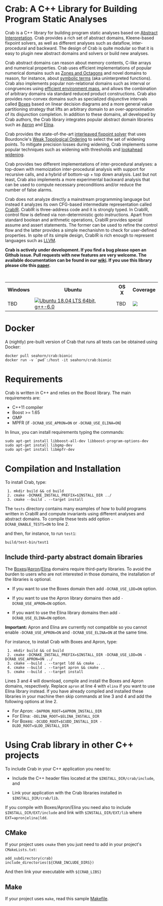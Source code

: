 # Crab: A C++ Library for Building Program Static Analyses #

Crab is a C++ library for building program static analyses based on
[Abstract Interpretation](https://en.wikipedia.org/wiki/Abstract_interpretation). Crab provides
a rich set of abstract domains, Kleene-based fixpoint solvers, as well
as different analyses such as dataflow, inter-procedural and
backward. The design of Crab is quite modular so that it is easy to
plugin new abstract domains and solvers or build new analyses.

Crab abstract domains can reason about memory contents, C-like arrays
and numerical properties. Crab uses efficient implementations of
popular numerical domains such as [Zones and
Octagons](https://dl.acm.org/doi/abs/10.1145/3457885) and novel
domains to reason, for instance, about [symbolic
terms](https://dl.acm.org/doi/10.1007/978-3-662-49122-5_4) (aka
uninterpreted functions). Crab also implements popular non-relational
domains such as interval or congruences using [efficient environment
maps](https://citeseerx.ist.psu.edu/viewdoc/summary?doi=10.1.1.37.5452),
and allows the combination of arbitrary domains via standard reduced
product constructions. Crab also provides non-convex domains such as
specialized disjunctive intervals called
[Boxes](https://link.springer.com/chapter/10.1007/978-3-642-15769-1_18)
based on linear decision diagrams and a more general value
partitioning strategy that lifts an arbitrary domain to an
over-approximation of its disjunction completion. In addition to these
domains, all developed by Crab authors, the Crab library integrates
popular abstract domain libraries such as
[Apron](https://github.com/antoinemine/apron) and
[Elina](http://elina.ethz.ch/).

Crab provides the state-of-the-art [interleaved fixpoint
solver](https://link.springer.com/chapter/10.1007/978-3-642-38856-9_4)
that uses Bourdoncle's [Weak Topological
Ordering](https://link.springer.com/chapter/10.1007/BFb0039704) to
select the set of widening points. To mitigate precision losses during
widening, Crab implements some popular techniques such as widening
with thresholds and [lookahead
widening](https://link.springer.com/chapter/10.1007/11817963_41).

Crab provides two different implementations of inter-procedural
analyses: a top-down with memoization inter-procedural analysis with
support for recursive calls, and a hybrid of bottom-up + top down
analysis. Last but not least, Crab also implements a more experimental
backward analysis that can be used to compute necessary preconditions
and/or reduce the number of false alarms.

Crab does not analyze directly a mainstream programming language but
instead it analyzes its own CFG-based intermediate representation
called
[CrabIR](https://link.springer.com/chapter/10.1007/978-3-030-95561-8_8).
CrabIR is three-address code and it is strongly typed. In CrabIR,
control flow is defined via non-deterministic goto instructions. Apart
from standard boolean and arithmetic operations, CrabIR provides
special assume and assert statements. The former can be used to refine
the control flow and the latter provides a simple mechanishm to check
for user-defined properties. In spite of its simple design, CrabIR is
rich enough to represent languages such as
[LLVM](https://github.com/seahorn/clam).

**Crab is actively under development. If you find a bug please open an
Github issue. Pull requests with new features are very welcome.  The
available documentation can be found in our
[wiki](https://github.com/seahorn/crab/wiki/Home). If you use this library please cite this [paper](https://dblp.uni-trier.de/rec/conf/vstte/GurfinkelN21.html).**

<br/>

<table>
  <tr>
    <th>Windows</th><th>Ubuntu</th><th>OS X</th><th>Coverage</th>
  </tr>
    <td>TBD</td>
    <td> <a href="https://github.com/seahorn/crab/actions"><img src="https://github.com/seahorn/crab/workflows/CI/badge.svg?branch=master" title="Ubuntu 18.04 LTS 64bit, g++-6.0"/></a> </td>
    <td>TBD</td>
    <td><a href="https://codecov.io/gh/seahorn/crab"><img src="https://codecov.io/gh/seahorn/crab/branch/master/graph/badge.svg" /></a></td>
  </tr>
</table>

# Docker # 

A (nightly) pre-built version of Crab that runs all tests can be
obtained using Docker:


``` shell
docker pull seahorn/crab:bionic
docker run -v `pwd`:/host -it seahorn/crab:bionic
```

# Requirements #

Crab is written in C++ and relies on the Boost library. The main
requirements are:

- C++11 compiler 
- Boost >= 1.65
- GMP 
- MPFR (if `-DCRAB_USE_APRON=ON` or `-DCRAB_USE_ELINA=ON`)

In linux, you can install requirements typing the commands:

	sudo apt-get install libboost-all-dev libboost-program-options-dev
    sudo apt-get install libgmp-dev
    sudo apt-get install libmpfr-dev	

# Compilation and Installation #

To install Crab, type:

     1. mkdir build && cd build
     2. cmake -DCMAKE_INSTALL_PREFIX=$INSTALL_DIR ../
     3. cmake --build . --target install 

The `tests` directory contains many examples of how to build programs
written in CrabIR and compute invariants using different analyses and
abstract domains. To compile these tests add option `-DCRAB_ENABLE_TESTS=ON` to line 2.

and then, for instance, to run `test1`:

    build/test-bin/test1
    
## Include third-party abstract domain libraries ##

The [Boxes](https://github.com/seahorn/ldd)/[Apron](https://github.com/antoinemine/apron)/[Elina](https://github.com/eth-sri/ELINA) domains require third-party libraries. To avoid
the burden to users who are not interested in those domains, the
installation of the libraries is optional.

- If you want to use the Boxes domain then add `-DCRAB_USE_LDD=ON` option.

- If you want to use the Apron library domains then add
  `-DCRAB_USE_APRON=ON` option.

- If you want to use the Elina library domains then add
  `-DCRAB_USE_ELINA=ON` option.

**Important:** Apron and Elina are currently not compatible so you
cannot enable `-DCRAB_USE_APRON=ON` and `-DCRAB_USE_ELINA=ON` at the same time. 
	
For instance, to install Crab with Boxes and Apron, type:

     1. mkdir build && cd build
     2. cmake -DCMAKE_INSTALL_PREFIX=$INSTALL_DIR -DCRAB_USE_LDD=ON -DCRAB_USE_APRON=ON ../
     3. cmake --build . --target ldd && cmake ..
     4. cmake --build . --target apron && cmake ..	
     5. cmake --build . --target install 	

Lines 3 and 4 will download, compile and install the Boxes and Apron domains, respectively. Replace `apron` at line 4 with `elina` if you want to use Elina library instead. If you have already compiled and installed these libraries in your machine then skip commands at line 3 and 4 and add the following options at line 2.

- For Apron: `-DAPRON_ROOT=$APRON_INSTALL_DIR`
- For Elina: `-DELINA_ROOT=$ELINA_INSTALL_DIR`
- For Boxes: `-DCUDD_ROOT=$CUDD_INSTALL_DIR -DLDD_ROOT=$LDD_INSTALL_DIR`

# Using Crab library in other C++ projects #

To include Crab in your C++ application you need to:

- Include the C++ header files located at the
`$INSTALL_DIR/crab/include`, and
 
- Link your application with the Crab libraries installed in
`$INSTALL_DIR/crab/lib`.

If you compile with Boxes/Apron/Elina you need also to include
`$INSTALL_DIR/EXT/include` and link with `$INSTALL_DIR/EXT/lib`
where `EXT=apron|elina|ldd`.

## CMake ## 

If your project uses `cmake` then you just need to add in your project's `CMakeLists.txt`:

```
add_subdirectory(crab)
include_directories(${CRAB_INCLUDE_DIRS})
```

And then link your executable with `${CRAB_LIBS}`

## Make ## 

If your project uses `make`, read this
sample [Makefile](https://github.com/seahorn/crab/blob/master/make/Makefile).
